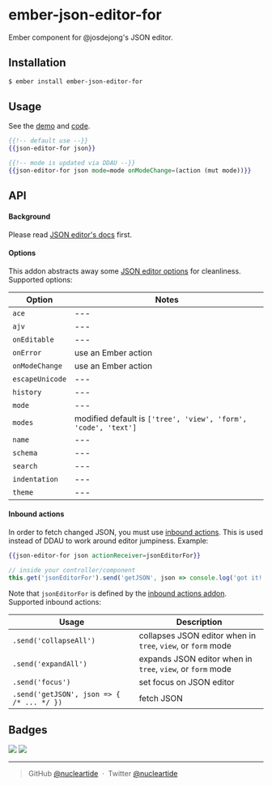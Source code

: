 
# ember-json-editor-for

Ember component for @josdejong's JSON editor.

## Installation

```bash
$ ember install ember-json-editor-for
```

## Usage

See the [demo][1] and [code][2].

```hbs
{{!-- default use --}}
{{json-editor-for json}}

{{!-- mode is updated via DDAU --}}
{{json-editor-for json mode=mode onModeChange=(action (mut mode))}}
```

## API

#### Background

Please read [JSON editor's docs][4] first.

#### Options

This addon abstracts away some [JSON editor options][3] for cleanliness.
Supported options:

| Option | Notes |
| --- | --- |
| `ace` | --- |
| `ajv` | --- |
| `onEditable` | --- |
| `onError` | use an Ember action |
| `onModeChange` | use an Ember action |
| `escapeUnicode` | --- |
| `history` | --- |
| `mode` | --- |
| `modes` | modified default is `['tree', 'view', 'form', 'code', 'text']` |
| `name` | --- |
| `schema` | --- |
| `search` | --- |
| `indentation` | --- |
| `theme` | --- |

#### Inbound actions

In order to fetch changed JSON, you must use [inbound actions][5]. This is used
instead of DDAU to work around editor jumpiness. Example:

```hbs
{{json-editor-for json actionReceiver=jsonEditorFor}}
```
```js
// inside your controller/component
this.get('jsonEditorFor').send('getJSON', json => console.log('got it!', json))
```

Note that `jsonEditorFor` is defined by the [inbound actions addon][5].
Supported inbound actions:

| Usage | Description |
| --- | --- |
| `.send('collapseAll')` | collapses JSON editor when in `tree`, `view`, or `form` mode |
| `.send('expandAll')` | expands JSON editor when in `tree`, `view`, or `form` mode |
| `.send('focus')` | set focus on JSON editor |
| `.send('getJSON', json => { /* ... */ })` | fetch JSON

## Badges

![](https://img.shields.io/badge/license-MIT-blue.svg)
![](https://img.shields.io/badge/status-stable-green.svg)

---

> GitHub [@nucleartide](https://github.com/nucleartide) &nbsp;&middot;&nbsp;
> Twitter [@nucleartide](https://twitter.com/nucleartide)

[1]: https://nucleartide.github.io/ember-json-editor-for
[2]: https://github.com/nucleartide/ember-json-editor-for/blob/master/tests/dummy/app/templates/application.hbs
[3]: https://github.com/josdejong/jsoneditor/blob/master/docs/api.md
[4]: https://github.com/josdejong/jsoneditor#json-editor
[5]: https://github.com/GavinJoyce/ember-component-inbound-actions

